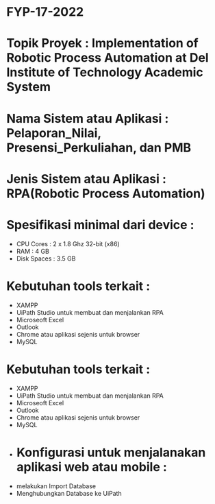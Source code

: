 # FYP-17-2022
# Topik Proyek : Implementation of Robotic Process Automation at Del Institute of Technology Academic System
# Nama Sistem atau Aplikasi : Pelaporan_Nilai, Presensi_Perkuliahan, dan PMB
# Jenis Sistem atau Aplikasi : RPA(Robotic Process Automation)
# Spesifikasi minimal dari device :
- CPU Cores : 2 x 1.8 Ghz 32-bit (x86)
- RAM : 4 GB
- Disk Spaces : 3.5 GB
# Kebutuhan tools terkait :
- XAMPP
- UiPath Studio untuk membuat dan menjalankan RPA
- Microseoft Excel
- Outlook
- Chrome atau aplikasi sejenis untuk browser
- MySQL
# Kebutuhan tools terkait :
- XAMPP
- UiPath Studio untuk membuat dan menjalankan RPA
- Microseoft Excel
- Outlook
- Chrome atau aplikasi sejenis untuk browser
- MySQL
- # Konfigurasi untuk menjalanakan aplikasi web atau mobile :
- melakukan Import Database
- Menghubungkan Database ke UiPath
